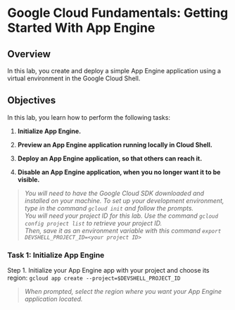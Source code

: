 # Google Cloud Fundamentals: Getting Started With App Engine

## Overview

In this lab, you create and deploy a simple App Engine application using a virtual environment in the Google Cloud Shell.

## Objectives

In this lab, you learn how to perform the following tasks:

1. __Initialize App Engine.__

2. __Preview an App Engine application running locally in Cloud Shell.__

3. __Deploy an App Engine application, so that others can reach it.__

4. __Disable an App Engine application, when you no longer want it to be visible.__

> *You will need to have the Google Cloud SDK downloaded and installed on your machine. 
To set up your development environment, type in the command `gcloud init` and follow the prompts.  
You will need your project ID for this lab. Use the command `gcloud config project list` to retrieve your project ID.    
Then, save it as an environment variable with this command `export DEVSHELL_PROJECT_ID=<your project ID>`*

### Task 1: Initialize App Engine

Step 1. Initialize your App Engine app with your project and choose its region:
`gcloud app create --project=$DEVSHELL_PROJECT_ID`  
> *When prompted, select the region where you want your App Engine application located.*
